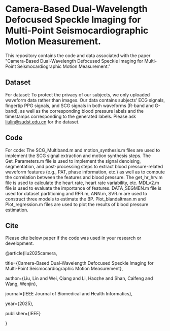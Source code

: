 # Camera-Based Dual-Wavelength Defocused Speckle Imaging for Multi-Point Seismocardiographic Motion Measurement.
This repository contains the code and data associated with the paper "Camera-Based Dual-Wavelength Defocused Speckle Imaging for Multi-Point Seismocardiographic Motion Measurement."

## Dataset
For dataset: To protect the privacy of our subjects, we only uploaded waveform data rather than images. Our data contains subjects' ECG signals, fingertip PPG signals, and SCG signals in both waveforms (R-band and G-band), as well as the corresponding blood pressure labels and the timestamps corresponding to the generated labels. Please ask liulin@sudst.edu.cn for the dataset.

## Code
For code: The SCG_Multiband.m and motion_synthesis.m files are used to implement the SCG signal extraction and motion synthesis steps.
The Get_Parameters.m file is used to implement the signal denoising, segmentation, and post-processing steps to extract blood pressure-related waveform features (e.g., PAT, phase information, etc.) as well as to compute the correlation between the features and blood pressure. 
The get_hr_hrv.m file is used to calculate the heart rate, heart rate variability, etc. MDI_v2.m file is used to evaluate the importance of features. DATA_SEGMEN.m file is used for dataset partitioning and RFR.m, ANN.m, SVR.m are used to construct three models to estimate the BP. 
Plot_blandaltman.m and Plot_regression.m files are used to plot the results of blood pressure estimation.

## Cite
Please cite below paper if the code was used in your research or development.

@article{liu2025camera,

  title={Camera-Based Dual-Wavelength Defocused Speckle Imaging for Multi-Point Seismocardiographic Motion Measurement},
  
  author={Liu, Lin and Wei, Qiang and Li, Haozhe and Shan, Caifeng and Wang, Wenjin},
  
  journal={IEEE Journal of Biomedical and Health Informatics},
  
  year={2025},
  
  publisher={IEEE}
  
}
 
